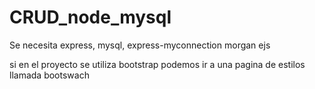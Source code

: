 # CRUD_node_mysql
Se necesita express, mysql, express-myconnection morgan ejs 

si en el proyecto se utiliza bootstrap podemos ir a una pagina de estilos llamada bootswach